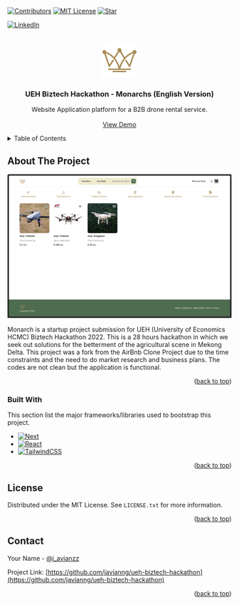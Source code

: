 <a name="readme-top"></a>

<!-- PROJECT SHIELDS -->

[![Contributors][contributors-shield]][contributors-url]
[![MIT License][license-shield]][license-url]
[![Star][stars-shield]][stars-url]

[![LinkedIn][linkedin-shield]][linkedin-url]


<!-- PROJECT LOGO -->
<br />
<div align="center">
  <a href="https://github.com/javianng/ueh-biztech-hackathon">
    <img src="public/images/logo.png" alt="Logo" width="80" height="80">
  </a>

  <h3 align="center">UEH Biztech Hackathon - Monarchs (English Version)</h3>

  <p align="center">
    Website Application platform for a B2B drone rental service.
    <br />
    <br />
    <a href="https://ueh-biztech-hackathon.vercel.app">View Demo</a>
  </p>
</div>



<!-- TABLE OF CONTENTS -->
<details>
  <summary>Table of Contents</summary>
  <ol>
    <li>
      <a href="#about-the-project">About The Project</a>
      <ul>
        <li><a href="#built-with">Built With</a></li>
      </ul>
    </li>
    <li>
      <a href="#getting-started">Getting Started</a>
      <ul>
        <li><a href="#prerequisites">Prerequisites</a></li>
        <li><a href="#installation">Installation</a></li>
      </ul>
    </li>
    <li><a href="#license">License</a></li>
    <li><a href="#contact">Contact</a></li>
    <li><a href="#acknowledgments">Acknowledgments</a></li>
  </ol>
</details>



<!-- ABOUT THE PROJECT -->
## About The Project

![Product Screenshot](public/images/product-screenshot.png)

Monarch is a startup project submission for UEH (University of Economics HCMC) Biztech Hackathon 2022. This is a 28 hours hackathon in which we seek out solutions for the betterment of the agricultural scene in Mekong Delta. This project was a fork from the AirBnb Clone Project due to the time constraints and the need to do market research and business plans. The codes are not clean but the application is functional.

<p align="right">(<a href="#readme-top">back to top</a>)</p>



### Built With

This section list the major frameworks/libraries used to bootstrap this project.

* [![Next][Next.js]][Next-url]
* [![React][React.js]][React-url]
* [![TailwindCSS][TailwindCSS]][TailwindCSS-url]


<p align="right">(<a href="#readme-top">back to top</a>)</p>


<!-- LICENSE -->
## License

Distributed under the MIT License. See `LICENSE.txt` for more information.

<p align="right">(<a href="#readme-top">back to top</a>)</p>



<!-- CONTACT -->
## Contact

Your Name - [@j_avianzz](https://twitter.com/j_avianzz)

Project Link: [https://github.com/javianng/ueh-biztech-hackathon](https://github.com/javianng/ueh-biztech-hackathon)

<p align="right">(<a href="#readme-top">back to top</a>)</p>



<!-- MARKDOWN LINKS & IMAGES -->
<!-- https://www.markdownguide.org/basic-syntax/#reference-style-links -->
[contributors-shield]: https://img.shields.io/github/contributors/javianng/ueh-biztech-hackathon.svg?style=for-the-badge
[contributors-url]: https://github.com/othneildrew/Best-README-Template/graphs/contributors

[forks-shield]: https://img.shields.io/github/forks/javianng/ueh-biztech-hackathon.svg?style=for-the-badge
[forks-url]: https://github.com/othneildrew/Best-README-Template/network/members

[stars-shield]: https://img.shields.io/github/stars/javianng/ueh-biztech-hackathon.svg?style=for-the-badge
[stars-url]: https://github.com/javianng/ueh-biztech-hackathon/stargazers

[issues-shield]: https://img.shields.io/github/issues/othneildrew/Best-README-Template.svg?style=for-the-badge
[issues-url]: https://github.com/othneildrew/Best-README-Template/issues

[license-shield]: https://img.shields.io/github/license/othneildrew/Best-README-Template.svg?style=for-the-badge
[license-url]: https://github.com/othneildrew/Best-README-Template/blob/master/LICENSE.txt

[linkedin-shield]: https://img.shields.io/badge/-LinkedIn-black.svg?style=for-the-badge&logo=linkedin&colorB=555

[linkedin-shield]: https://img.shields.io/badge/-LinkedIn-black.svg?style=for-the-badge&logo=linkedin&colorB=555
[linkedin-url]: https://www.linkedin.com/in/javianngzh/

[Next.js]: https://img.shields.io/badge/next.js-000000?style=for-the-badge&logo=nextdotjs&logoColor=white
[Next-url]: https://nextjs.org/

[React.js]: https://img.shields.io/badge/React-20232A?style=for-the-badge&logo=react&logoColor=61DAFB
[React-url]: https://reactjs.org/

[TailwindCSS]: https://img.shields.io/static/v1?style=for-the-badge&message=Tailwind+CSS&color=222222&logo=Tailwind+CSS&logoColor=06B6D4&label=
[TailwindCSS-url]: https://tailwindcss.com/
